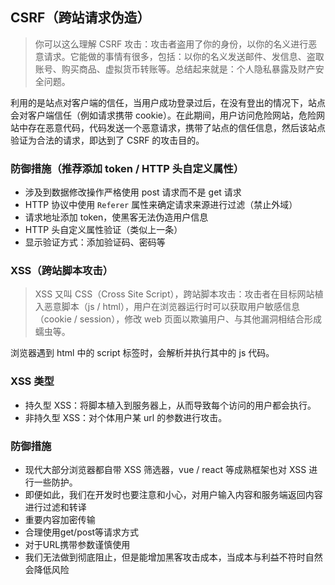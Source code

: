 ## CSRF（跨站请求伪造）

> 你可以这么理解 CSRF 攻击：攻击者盗用了你的身份，以你的名义进行恶意请求。它能做的事情有很多，包括：以你的名义发送邮件、发信息、盗取账号、购买商品、虚拟货币转账等。总结起来就是：个人隐私暴露及财产安全问题。

利用的是站点对客户端的信任，当用户成功登录过后，在没有登出的情况下，站点会对客户端信任（例如请求携带 cookie）。在此期间，用户访问危险网站，危险网站中存在恶意代码，代码发送一个恶意请求，携带了站点的信任信息，然后该站点验证为合法的请求，即达到了 CSRF 的攻击目的。

### 防御措施（推荐添加 token / HTTP 头自定义属性）

- 涉及到数据修改操作严格使用 post 请求而不是 get 请求
- HTTP 协议中使用 `Referer` 属性来确定请求来源进行过滤（禁止外域）
- 请求地址添加 token，使黑客无法伪造用户信息
- HTTP 头自定义属性验证（类似上一条）
- 显示验证方式：添加验证码、密码等

### XSS（跨站脚本攻击）

> XSS 又叫 CSS（Cross Site Script），跨站脚本攻击：攻击者在目标网站植入恶意脚本（js / html），用户在浏览器运行时可以获取用户敏感信息（cookie / session），修改 web 页面以欺骗用户、与其他漏洞相结合形成蠕虫等。

浏览器遇到 html 中的 script 标签时，会解析并执行其中的 js 代码。

### XSS 类型

- 持久型 XSS：将脚本植入到服务器上，从而导致每个访问的用户都会执行。
- 非持久型 XSS：对个体用户某 url 的参数进行攻击。

### 防御措施

- 现代大部分浏览器都自带 XSS 筛选器，vue / react 等成熟框架也对 XSS 进行一些防护。
- 即便如此，我们在开发时也要注意和小心，对用户输入内容和服务端返回内容进行过滤和转译
- 重要内容加密传输
- 合理使用get/post等请求方式
- 对于URL携带参数谨慎使用
- 我们无法做到彻底阻止，但是能增加黑客攻击成本，当成本与利益不符时自然会降低风险
